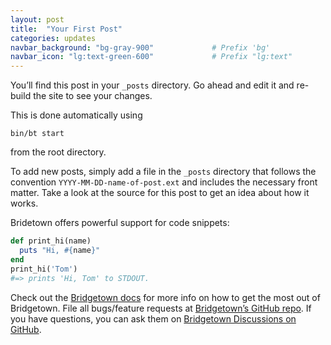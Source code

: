 ```yaml
---
layout: post
title:  "Your First Post"
categories: updates
navbar_background: "bg-gray-900"             # Prefix 'bg'
navbar_icon: "lg:text-green-600"             # Prefix "lg:text"
---
```

You’ll find this post in your `_posts` directory. Go ahead and edit it and re-build the site to see your changes.

This is done automatically using

```
bin/bt start 
```
from the root directory. 

To add new posts, simply add a file in the `_posts` directory that follows the convention `YYYY-MM-DD-name-of-post.ext` and includes the necessary front matter. Take a look at the source for this post to get an idea about how it works.

Bridetown offers powerful support for code snippets:

```ruby
def print_hi(name)
  puts "Hi, #{name}"
end
print_hi('Tom')
#=> prints 'Hi, Tom' to STDOUT.
```

Check out the [Bridgetown docs](https://bridgetownrb.com/docs/) for more info on how to get the most out of Bridgetown. File all bugs/feature requests at [Bridgetown’s GitHub repo](https://github.com/bridgetownrb/bridgetown). If you have questions, you can ask them on [Bridgetown Discussions on GitHub](https://github.com/bridgetownrb/bridgetown/discussions).
